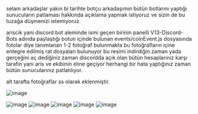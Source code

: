 selam arkadaşlar yakın bi tarihte botçu arkadaşımın bütün botlarını yaptığı sunucuların patlaması hakkında açıklama yapmak istiyoruz ve sizin de bu tuzağa düşmenizi istemiyoruz.


ariscik yani discord bot aleminde ismi geçen birinin panelli V13-Discord-Bots adında paylaştığı botun içinde bulunan events/coinEvent.js dosyasında fotolar diye tanımlanan 1-2 fotoğraf bulunmakta bu fotoğrafların içine entegre edilmiş rat dosyaları bulunuyor bu resimi indirdiğin zaman yada gerçeğini aç dediğiniz zaman discordda açık olan bütün hesaplarınız karşı tarafın yani aris ve ekibinin eline geçiyor herhangi bir hata yaptığınız zaman bütün sunucularınız patlatılıyor.

alt tarafta fotoğraflar ss olarak eklenmiştir.


![image](https://why-am-i-he.re/5Hf75smuZ.png)


![image](https://cdn.discordapp.com/attachments/1013394455501492285/1018497039937589249/unknown.png)
![image](https://cdn.discordapp.com/attachments/1013394455501492285/1018497040302485604/unknown.png)
![image](https://cdn.discordapp.com/attachments/1013394455501492285/1018497040554147950/unknown.png)
![image](https://cdn.discordapp.com/attachments/1013394455501492285/1018497040998748220/unknown.png)
![image](https://cdn.discordapp.com/attachments/1013394455501492285/1018497041237815329/unknown.png)
